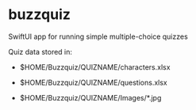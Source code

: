# buzzquiz

SwiftUI app for running simple multiple-choice quizzes

Quiz data stored in:

- $HOME/Buzzquiz/QUIZNAME/characters.xlsx

- $HOME/Buzzquiz/QUIZNAME/questions.xlsx

- $HOME/Buzzquiz/QUIZNAME/Images/*.jpg

  






